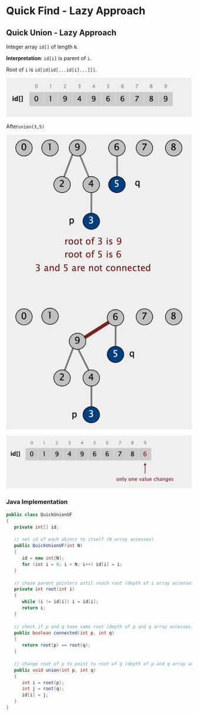 # Quick Find - Lazy Approach

## Quick Union - Lazy Approach

Integer array `id[]` of length `N`. 

**Interpretation**: `id[i]` is parent of `i`. 

Root of `i` is `id[id[id[...id[i]...]]]`.

![](../.gitbook/assets/image%20%2819%29.png)

After`union(3,5)`

![](../.gitbook/assets/image%20%281%29.png)

![](../.gitbook/assets/image%20%287%29.png)

### Java Implementation

```java
public class QuickUnionUF 
{
   private int[] id;
   
   // set id of each object to itself (N array accesses)
   public QuickUnionUF(int N)
   {
      id = new int[N];
      for (int i = 0; i < N; i++) id[i] = i;
   }
   
   // chase parent pointers until reach root (depth of i array accesses)
   private int root(int i)
   {
      while (i != id[i]) i = id[i];
      return i; 
   }
   
   // check if p and q have same root (depth of p and q array accesses)
   public boolean connected(int p, int q)
   {
      return root(p) == root(q);
   }
   
   // change root of p to point to root of q (depth of p and q array accesses)
   public void union(int p, int q)
   {
      int i = root(p);
      int j = root(q);
      id[i] = j;
   }
}
```

## 

